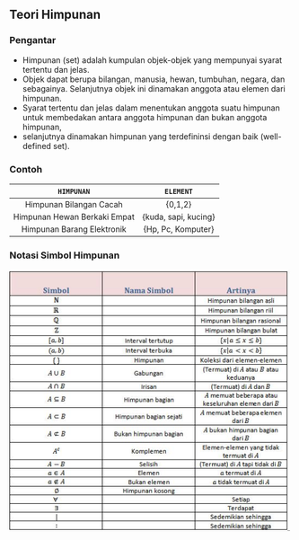 ## Teori Himpunan
### Pengantar
- Himpunan (set) adalah kumpulan objek-objek yang mempunyai syarat tertentu dan jelas.
- Objek dapat berupa bilangan, manusia, hewan, tumbuhan, negara, dan sebagainya. Selanjutnya objek ini dinamakan anggota atau elemen
dari himpunan.
- Syarat tertentu dan jelas dalam menentukan anggota suatu himpunan untuk membedakan antara anggota himpunan dan bukan anggota himpunan,
- selanjutnya dinamakan himpunan yang terdefininsi dengan baik (well-defined set).

### Contoh
|          `HIMPUNAN`          |       `ELEMENT`      |
|:----------------------------:|:--------------------:|
|    Himpunan Bilangan Cacah   |        {0,1,2}       |
| Himpunan Hewan Berkaki Empat | {kuda, sapi, kucing} |
|  Himpunan Barang Elektronik  |  {Hp, Pc, Komputer}  |

### Notasi Simbol Himpunan
<p align="left">
	<img src="https://raw.githubusercontent.com/mchevro/BIU-Library_public/main/LOGIKA%20INFORMATIKA/img/01_notasi_himpunan.jpg" width=500 />
</p>


